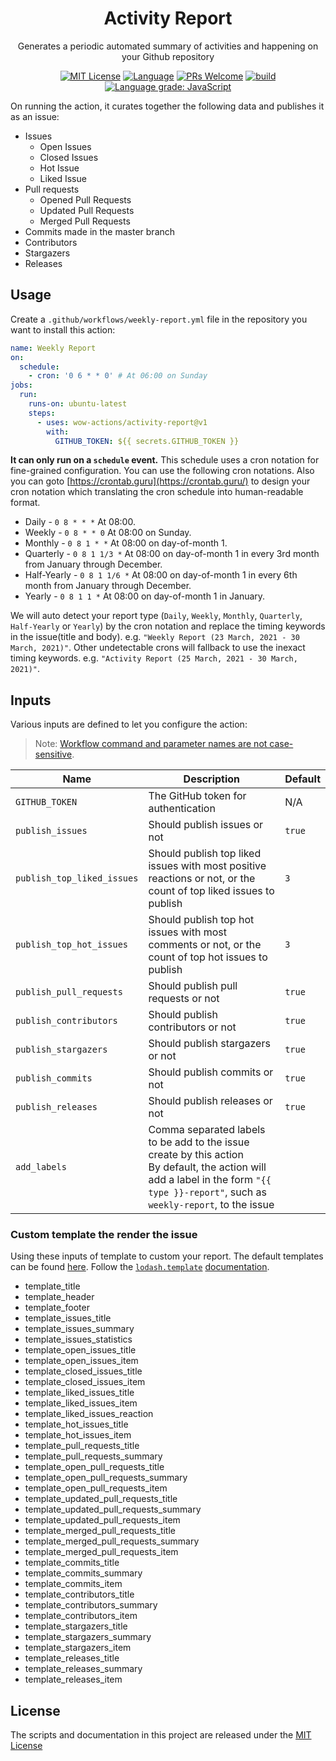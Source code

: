 <h1 align="center">Activity Report</h1>

<p align="center">Generates a periodic automated summary of activities and happening on your Github repository</p>

<p align="center">
<a href="/LICENSE"><img src="https://img.shields.io/badge/license-MIT_License-green.svg?style=flat-square" alt="MIT License"></a>
<a href="https://www.typescriptlang.org"><img alt="Language" src="https://img.shields.io/badge/language-TypeScript-blue.svg?style=flat-square"></a>
<a href="https://github.com/wow-actions/activity-report/pulls"><img alt="PRs Welcome" src="https://img.shields.io/badge/PRs-Welcome-brightgreen.svg?style=flat-square"></a>
<a href="https://github.com/wow-actions/activity-report/actions/workflows/test.yml"><img alt="build" src="https://img.shields.io/github/workflow/status/wow-actions/activity-report/Test/master?logo=github&style=flat-square"></a>
<a href="https://lgtm.com/projects/g/wow-actions/activity-report/context:javascript"><img alt="Language grade: JavaScript" src="https://img.shields.io/lgtm/grade/javascript/g/wow-actions/activity-report.svg?logo=lgtm&style=flat-square"></a>
</p>

On running the action, it curates together the following data and publishes it as an issue:

- Issues
  - Open Issues
  - Closed Issues
  - Hot Issue
  - Liked Issue
- Pull requests
  - Opened Pull Requests
  - Updated Pull Requests
  - Merged Pull Requests
- Commits made in the master branch
- Contributors
- Stargazers
- Releases

## Usage

Create a `.github/workflows/weekly-report.yml` file in the repository you want to install this action:

```yml
name: Weekly Report
on:
  schedule:
    - cron: '0 6 * * 0' # At 06:00 on Sunday
jobs:
  run:
    runs-on: ubuntu-latest
    steps:
      - uses: wow-actions/activity-report@v1
        with:
          GITHUB_TOKEN: ${{ secrets.GITHUB_TOKEN }}
```

**It can only run on a `schedule` event.** This schedule uses a cron notation for fine-grained configuration. You can use the following cron notations. Also you can goto [https://crontab.guru](https://crontab.guru/) to design your cron notation which translating the cron schedule into human-readable format.

- Daily - `0 8 * * *` At 08:00.
- Weekly - `0 8 * * 0` At 08:00 on Sunday.
- Monthly - `0 8 1 * *` At 08:00 on day-of-month 1.
- Quarterly - `0 8 1 1/3 *` At 08:00 on day-of-month 1 in every 3rd month from January through December.
- Half-Yearly - `0 8 1 1/6 *` At 08:00 on day-of-month 1 in every 6th month from January through December.
- Yearly - `0 8 1 1 *` At 08:00 on day-of-month 1 in January.

We will auto detect your report type (`Daily`, `Weekly`, `Monthly`, `Quarterly`, `Half-Yearly` or `Yearly`) by the cron notation and replace the timing keywords in the issue(title and body). e.g. `"Weekly Report (23 March, 2021 - 30 March, 2021)"`. Other undetectable crons will fallback to use the inexact timing keywords. e.g. `"Activity Report (25 March, 2021 - 30 March, 2021)"`.

## Inputs

Various inputs are defined to let you configure the action:

> Note: [Workflow command and parameter names are not case-sensitive](https://docs.github.com/en/free-pro-team@latest/actions/reference/workflow-commands-for-github-actions#about-workflow-commands).

| Name | Description | Default |
| --- | --- | --- |
| `GITHUB_TOKEN` | The GitHub token for authentication | N/A |
| `publish_issues` | Should publish issues or not | `true` |
| `publish_top_liked_issues` | Should publish top liked issues with most positive reactions or not, or the count of top liked issues to publish | `3` |
| `publish_top_hot_issues` | Should publish top hot issues with most comments or not, or the count of top hot issues to publish | `3` |
| `publish_pull_requests` | Should publish pull requests or not | `true` |
| `publish_contributors` | Should publish contributors or not | `true` |
| `publish_stargazers` | Should publish stargazers or not | `true` |
| `publish_commits` | Should publish commits or not | `true` |
| `publish_releases` | Should publish releases or not | `true` |
| `add_labels` | Comma separated labels to be add to the issue create by this action <br> By default, the action will add a label in the form `"{{ type }}-report"`, such as `weekly-report`, to the issue |  |

### Custom template the render the issue

Using these inputs of template to custom your report. The default templates can be found [here](/src/templates.ts). Follow the [`lodash.template`](https://www.npmjs.com/package/lodash.template) [documentation](https://lodash.com/docs#template).

- template_title
- template_header
- template_footer
- template_issues_title
- template_issues_summary
- template_issues_statistics
- template_open_issues_title
- template_open_issues_item
- template_closed_issues_title
- template_closed_issues_item
- template_liked_issues_title
- template_liked_issues_item
- template_liked_issues_reaction
- template_hot_issues_title
- template_hot_issues_item
- template_pull_requests_title
- template_pull_requests_summary
- template_open_pull_requests_title
- template_open_pull_requests_summary
- template_open_pull_requests_item
- template_updated_pull_requests_title
- template_updated_pull_requests_summary
- template_updated_pull_requests_item
- template_merged_pull_requests_title
- template_merged_pull_requests_summary
- template_merged_pull_requests_item
- template_commits_title
- template_commits_summary
- template_commits_item
- template_contributors_title
- template_contributors_summary
- template_contributors_item
- template_stargazers_title
- template_stargazers_summary
- template_stargazers_item
- template_releases_title
- template_releases_summary
- template_releases_item

## License

The scripts and documentation in this project are released under the [MIT License](LICENSE)
